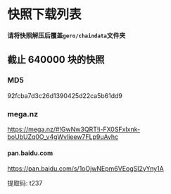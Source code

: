 # 快照下载列表



**请将快照解压后覆盖`gero/chaindata`文件夹**



## 截止 640000 块的快照



### MD5

92fcba7d3c26d1390425d22ca5b61dd9



### mega.nz

https://mega.nz/#!GwNw3QRT!i-FX0SFxIxnk-boUbUZq0O_v4gWvlieew7FLp9uAvhc



#### pan.baidu.com

https://pan.baidu.com/s/1oOjwNEpm6VEogSI2yYny1A

提取码: t237